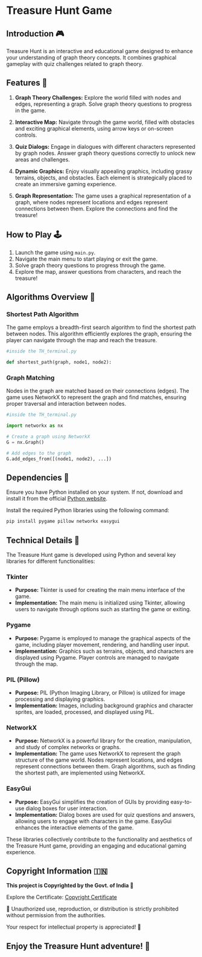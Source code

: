 # Treasure Hunt Game

## Introduction 🎮
Treasure Hunt is an interactive and educational game designed to enhance your understanding of graph theory concepts. It combines graphical gameplay with quiz challenges related to graph theory.

## Features 🚀
1. **Graph Theory Challenges:** Explore the world filled with nodes and edges, representing a graph. Solve graph theory questions to progress in the game.

2. **Interactive Map:** Navigate through the game world, filled with obstacles and exciting graphical elements, using arrow keys or on-screen controls.

3. **Quiz Dialogs:** Engage in dialogues with different characters represented by graph nodes. Answer graph theory questions correctly to unlock new areas and challenges.

4. **Dynamic Graphics:** Enjoy visually appealing graphics, including grassy terrains, objects, and obstacles. Each element is strategically placed to create an immersive gaming experience.

5. **Graph Representation:** The game uses a graphical representation of a graph, where nodes represent locations and edges represent connections between them. Explore the connections and find the treasure!

## How to Play 🕹️
1. Launch the game using `main.py`.
2. Navigate the main menu to start playing or exit the game.
3. Solve graph theory questions to progress through the game.
4. Explore the map, answer questions from characters, and reach the treasure!

## Algorithms Overview 🧠

### Shortest Path Algorithm
The game employs a breadth-first search algorithm to find the shortest path between nodes. This algorithm efficiently explores the graph, ensuring the player can navigate through the map and reach the treasure.

```python
#inside the TH_terminal.py

def shortest_path(graph, node1, node2):
```
### Graph Matching
Nodes in the graph are matched based on their connections (edges). The game uses NetworkX to represent the graph and find matches, ensuring proper traversal and interaction between nodes.

```python
#inside the TH_terminal.py

import networkx as nx

# Create a graph using NetworkX
G = nx.Graph()

# Add edges to the graph
G.add_edges_from([(node1, node2), ...])

```
## Dependencies 🔗

Ensure you have Python installed on your system. If not, download and install it from the official [Python website](https://www.python.org/).

Install the required Python libraries using the following command:

```bash
pip install pygame pillow networkx easygui
```

## Technical Details 🔧

The Treasure Hunt game is developed using Python and several key libraries for different functionalities:

### Tkinter
- **Purpose:** Tkinter is used for creating the main menu interface of the game.
- **Implementation:** The main menu is initialized using Tkinter, allowing users to navigate through options such as starting the game or exiting.

### Pygame
- **Purpose:** Pygame is employed to manage the graphical aspects of the game, including player movement, rendering, and handling user input.
- **Implementation:** Graphics such as terrains, objects, and characters are displayed using Pygame. Player controls are managed to navigate through the map.

### PIL (Pillow)
- **Purpose:** PIL (Python Imaging Library, or Pillow) is utilized for image processing and displaying graphics.
- **Implementation:** Images, including background graphics and character sprites, are loaded, processed, and displayed using PIL.

### NetworkX
- **Purpose:** NetworkX is a powerful library for the creation, manipulation, and study of complex networks or graphs.
- **Implementation:** The game uses NetworkX to represent the graph structure of the game world. Nodes represent locations, and edges represent connections between them. Graph algorithms, such as finding the shortest path, are implemented using NetworkX.

### EasyGui
- **Purpose:** EasyGui simplifies the creation of GUIs by providing easy-to-use dialog boxes for user interaction.
- **Implementation:** Dialog boxes are used for quiz questions and answers, allowing users to engage with characters in the game. EasyGui enhances the interactive elements of the game.

These libraries collectively contribute to the functionality and aesthetics of the Treasure Hunt game, providing an engaging and educational gaming experience.

## Copyright Information 🇮🇳

**This project is Copyrighted by the Govt. of India 📜**

Explore the Certificate: [Copyright Certificate](Document/6606-2023-CO-SW-CopyRightCertificate.pdf)

🚫 Unauthorized use, reproduction, or distribution is strictly prohibited without permission from the authorities.

Your respect for intellectual property is appreciated! 🙏

## Enjoy the Treasure Hunt adventure! 🌟
